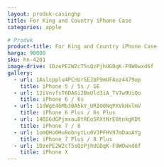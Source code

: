 ```yaml
---
layout: produk-casinghp
title: For King and Country iPhone Case
categories: apple

# Produk
product-title: For King and Country iPhone Case
harga: 90000
sku: hn-4201
image-drive: 1DzePE2W2cT5sQzPjhUGDqK-F9WOwxd6f
gallery:
  - url: 1Aslcpplu4PCnUr5EJbP9mUFAoz4479op
    title: iPhone 5 / 5s / SE
  - url: 12iVnvfsT6DA6i2BmUld3iA_TV7w9UiQo
    title: iPhone 6 / 6s
  - url: 11dWgE4bMb3BA5kY_URIO0NqPXVkHxlmV
    title: iPhone 6 Plus / 6s Plus
  - url: 14BS6dGPjmxau8tREo5RXtNrE8tnkgKDt
    title: iPhone 7 / 8
  - url: 1omQHo0Hu8obnytLu0V3PFHV97mDaoAYg
    title: iPhone 7 Plus / 8 Plus
  - url: 1DzePE2W2cT5sQzPjhUGDqK-F9WOwxd6f
    title: iPhone X
---
```

